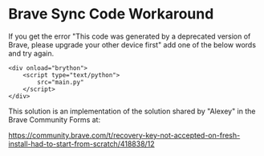 # Brave Sync Code Workaround

If you get the error "This code was generated by a deprecated version of Brave, please upgrade your other device first" add one of the below words and try again.

<p id="result"></p>

<div>
    <script type="text/javascript">
        src="https://cdn.jsdelivr.net/npm/brython@3.11.0/brython.min.js"
    </script>

    <div onload="brython">
        <script type="text/python">
            src="main.py"
        </script>
    </div>

</div>






This solution is an implementation of the solution shared by "Alexey" in the Brave Community Forms at:

<https://community.brave.com/t/recovery-key-not-accepted-on-fresh-install-had-to-start-from-scratch/418838/12>